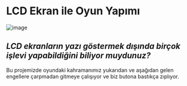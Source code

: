 # LCD Ekran ile Oyun Yapımı #

![image](https://user-images.githubusercontent.com/101178401/179976611-0dd04c7e-945c-40c9-8b2f-c768aec0f6d8.png)

## *LCD ekranların yazı göstermek dışında birçok işlevi yapabildiğini biliyor muydunuz?* ##
Bu projemizde oyundaki kahramanımız yukarıdan ve aşağıdan gelen engellere çarpmadan gitmeye çalışıyor ve biz butona bastıkça zıplıyor.
